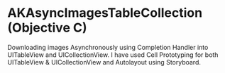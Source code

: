 # AKAsyncImagesTableCollection (Objective C)

Downloading images Asynchronously using Completion Handler into UITableView and UICollectionView.
I have used Cell Prototyping for both UITableView & UICollectionView and Autolayout using Storyboard.
